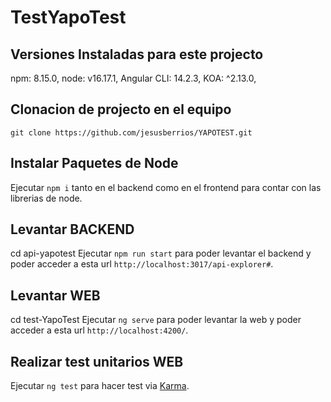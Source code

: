 # TestYapoTest

## Versiones Instaladas para este projecto

npm: 8.15.0,
node: v16.17.1,
Angular CLI: 14.2.3,
KOA: ^2.13.0,

## Clonacion de projecto en el equipo

`git clone https://github.com/jesusberrios/YAPOTEST.git`


## Instalar Paquetes de Node

Ejecutar `npm i` tanto en el backend como en el frontend para contar con las librerias de node.

## Levantar BACKEND

cd api-yapotest
Ejecutar `npm run start` para poder levantar el backend y poder acceder a esta url `http://localhost:3017/api-explorer#`.

## Levantar WEB

cd test-YapoTest
Ejecutar `ng serve` para poder levantar la web y poder acceder a esta url `http://localhost:4200/`.

## Realizar test unitarios WEB

Ejecutar `ng test` para hacer test via [Karma](https://karma-runner.github.io).

